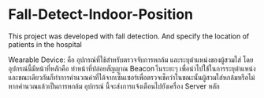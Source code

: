 # Fall-Detect-Indoor-Position
This project was developed with fall detection. And specify the location of patients in the hospital

Wearable Device: คือ อุปกรณ์ที่ใช้สำหรับตรวจจับการหกล้ม และระบุตำแหน่งของผู้สวมใส่ โดยอุปกรณ์นี้มีหน้าที่หลักคือ ทำหน้าที่ปล่อยสัญญาณ Beacon เ็นระยะๆ
เพื่อนำไปใช้ในการระยุตำแหน่ง และขณะเดียวกันก็ทำการคำนวณค่าที่ได้จากเซ็นเซอร์เพื่อตรวจเช็คว่าในขณะนั้นผู้สวมใส่หกล้มหรือไม่ หากคำนวณแล้วเป็นการหกล้ม อุปกรณ์
นี้จะส่งการแจ้งเตือนไปยังเครื่อง Server หลัก
